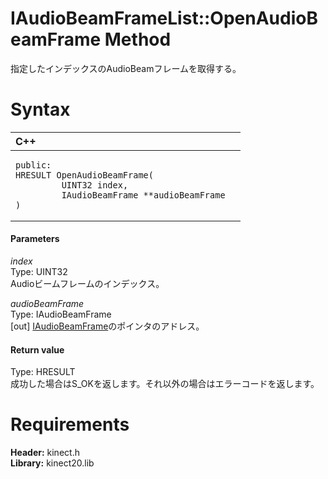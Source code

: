 IAudioBeamFrameList::OpenAudioBeamFrame Method  
==============================================  

指定したインデックスのAudioBeamフレームを取得する。 <span id="syntaxSection"></span>

Syntax  
======  

<table>
<colgroup>
<col width="100%" />
</colgroup>
<thead>
<tr class="header">
<th align="left">C++</th>
</tr>
</thead>
<tbody>
<tr class="odd">
<td align="left"><pre><code>public:  
HRESULT OpenAudioBeamFrame(  
         UINT32 index,  
         IAudioBeamFrame **audioBeamFrame  
)</code></pre></td>
</tr>
</tbody>
</table>

<span id="ID4EG"></span>
#### Parameters  

*index*    
Type: UINT32  
Audioビームフレームのインデックス。  

*audioBeamFrame*    
Type: IAudioBeamFrame  
[out] [IAudioBeamFrame](../../IAudioBeamFrame_Interface.md)のポインタのアドレス。  

<span id="ID4EP"></span>
#### Return value  

Type: HRESULT  
成功した場合はS\_OKを返します。それ以外の場合はエラーコードを返します。  

<span id="requirements"></span>

Requirements  
============  

**Header:** kinect.h  
**Library:** kinect20.lib  



<!--Please do not edit the data in the comment block below.-->
<!--
TOCTitle : OpenAudioBeamFrame Method
RLTitle : IAudioBeamFrameList::OpenAudioBeamFrame Method
KeywordK : OpenAudioBeamFrame method
KeywordK : IAudioBeamFrameList::OpenAudioBeamFrame method
KeywordF : IAudioBeamFrameList::OpenAudioBeamFrame
KeywordF : OpenAudioBeamFrame
KeywordF : Microsoft.Kinect.kinect.IAudioBeamFrameList.OpenAudioBeamFrame(UINT32,IAudioBeamFrame@)
KeywordA : M:Microsoft.Kinect.kinect.IAudioBeamFrameList.OpenAudioBeamFrame(UINT32,IAudioBeamFrame@)
AssetID : M:Microsoft.Kinect.kinect.IAudioBeamFrameList.OpenAudioBeamFrame(UINT32,IAudioBeamFrame@)
Locale : en-us
CommunityContent : 1
APIType : Managed
APILocation : 
APIName : Microsoft.Kinect.kinect.IAudioBeamFrameList::OpenAudioBeamFrame
TargetOS : Windows
TopicType : kbSyntax
DevLang : C++
DocSet : K4Wv2
ProjType : K4Wv2Proj
Technology : Kinect for Windows
Product : Kinect for Windows SDK v2
productversion : 20
-->
